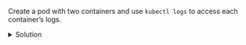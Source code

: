 Create a pod with two containers and use `kubectl logs` to access each container’s logs.

<details><summary>Solution</summary>
<br>

```bash
cat <<EOF | kubectl -n session283884 apply -f -
apiVersion: v1
kind: Pod
metadata:
  name: dual-logger
spec:
  containers:
  - name: main
    image: busybox
    command: ["sh", "-c", "while true; do echo main; sleep 5; done"]
  - name: sidecar
    image: busybox
    command: ["sh", "-c", "while true; do echo sidecar; sleep 5; done"]
EOF
```{{exec}}

```bash
kubectl -n session283884 logs dual-logger -c sidecar
```{{exec}}

</details>